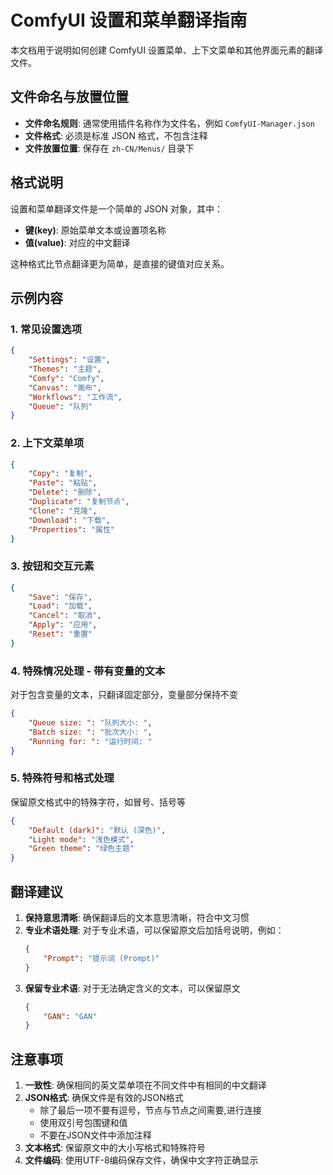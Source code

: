 # ComfyUI 设置和菜单翻译指南

本文档用于说明如何创建 ComfyUI 设置菜单、上下文菜单和其他界面元素的翻译文件。

## 文件命名与放置位置

- **文件命名规则**: 通常使用插件名称作为文件名，例如 `ComfyUI-Manager.json`
- **文件格式**: 必须是标准 JSON 格式，不包含注释
- **文件放置位置**: 保存在 `zh-CN/Menus/` 目录下

## 格式说明

设置和菜单翻译文件是一个简单的 JSON 对象，其中：
- **键(key)**: 原始菜单文本或设置项名称
- **值(value)**: 对应的中文翻译

这种格式比节点翻译更为简单，是直接的键值对应关系。

## 示例内容

### 1. 常见设置选项

```json
{
    "Settings": "设置",
    "Themes": "主题",
    "Comfy": "Comfy",
    "Canvas": "画布",
    "Workflows": "工作流",
    "Queue": "队列"
}
```

### 2. 上下文菜单项

```json
{
    "Copy": "复制",
    "Paste": "粘贴",
    "Delete": "删除",
    "Duplicate": "复制节点",
    "Clone": "克隆",
    "Download": "下载",
    "Properties": "属性"
}
```

### 3. 按钮和交互元素

```json
{
    "Save": "保存",
    "Load": "加载",
    "Cancel": "取消",
    "Apply": "应用",
    "Reset": "重置"
}
```

### 4. 特殊情况处理 - 带有变量的文本

对于包含变量的文本，只翻译固定部分，变量部分保持不变

```json
{
    "Queue size: ": "队列大小: ",
    "Batch size: ": "批次大小: ",
    "Running for: ": "运行时间: "
}
```

### 5. 特殊符号和格式处理

保留原文格式中的特殊字符，如冒号、括号等

```json
{
    "Default (dark)": "默认 (深色)",
    "Light mode": "浅色模式",
    "Green theme": "绿色主题"
}
```

## 翻译建议

1. **保持意思清晰**: 确保翻译后的文本意思清晰，符合中文习惯
2. **专业术语处理**: 对于专业术语，可以保留原文后加括号说明，例如：
   ```json
   {
       "Prompt": "提示词 (Prompt)"
   }
   ```
3. **保留专业术语**: 对于无法确定含义的文本，可以保留原文
   ```json
   {
       "GAN": "GAN"
   }
   ```

## 注意事项

1. **一致性**: 确保相同的英文菜单项在不同文件中有相同的中文翻译
2. **JSON格式**: 确保文件是有效的JSON格式
   - 除了最后一项不要有逗号，节点与节点之间需要,进行连接
   - 使用双引号包围键和值
   - 不要在JSON文件中添加注释
3. **文本格式**: 保留原文中的大小写格式和特殊符号
4. **文件编码**: 使用UTF-8编码保存文件，确保中文字符正确显示